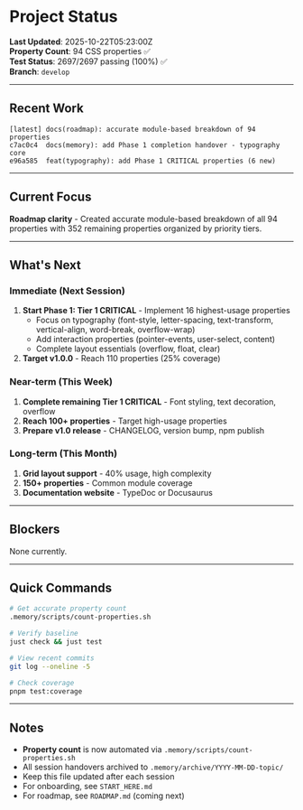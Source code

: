 # Project Status

**Last Updated**: 2025-10-22T05:23:00Z  
**Property Count**: 94 CSS properties ✅  
**Test Status**: 2697/2697 passing (100%) ✅  
**Branch**: `develop`

---

## Recent Work

```
[latest] docs(roadmap): accurate module-based breakdown of 94 properties
c7ac0c4  docs(memory): add Phase 1 completion handover - typography core
e96a585  feat(typography): add Phase 1 CRITICAL properties (6 new)
```

---

## Current Focus

**Roadmap clarity** - Created accurate module-based breakdown of all 94 properties with 352 remaining properties organized by priority tiers.

---

## What's Next

### Immediate (Next Session)
1. **Start Phase 1: Tier 1 CRITICAL** - Implement 16 highest-usage properties
   - Focus on typography (font-style, letter-spacing, text-transform, vertical-align, word-break, overflow-wrap)
   - Add interaction properties (pointer-events, user-select, content)
   - Complete layout essentials (overflow, float, clear)
2. **Target v1.0.0** - Reach 110 properties (25% coverage)

### Near-term (This Week)
1. **Complete remaining Tier 1 CRITICAL** - Font styling, text decoration, overflow
2. **Reach 100+ properties** - Target high-usage properties
3. **Prepare v1.0 release** - CHANGELOG, version bump, npm publish

### Long-term (This Month)
1. **Grid layout support** - 40% usage, high complexity
2. **150+ properties** - Common module coverage
3. **Documentation website** - TypeDoc or Docusaurus

---

## Blockers

None currently.

---

## Quick Commands

```bash
# Get accurate property count
.memory/scripts/count-properties.sh

# Verify baseline
just check && just test

# View recent commits
git log --oneline -5

# Check coverage
pnpm test:coverage
```

---

## Notes

- **Property count** is now automated via `.memory/scripts/count-properties.sh`
- All session handovers archived to `.memory/archive/YYYY-MM-DD-topic/`
- Keep this file updated after each session
- For onboarding, see `START_HERE.md`
- For roadmap, see `ROADMAP.md` (coming next)
